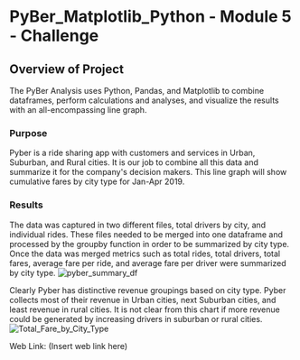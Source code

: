 # PyBer_Matplotlib_Python - Module 5 - Challenge

## Overview of Project

The PyBer Analysis uses Python, Pandas, and Matplotlib to combine dataframes, perform calculations and analyses, and visualize the results with an all-encompassing line graph. 

### Purpose

Pyber is a ride sharing app with customers and services in Urban, Suburban, and Rural cities. It is our job to combine all this data and summarize it for the company's decision makers. This line graph will show cumulative fares by city type for Jan-Apr 2019.

### Results

The data was captured in two different files, total drivers by city, and individual rides. These files needed to be merged into one dataframe and processed by the groupby function in order to be summarized by city type. Once the data was merged metrics such as total rides, total drivers, total fares, average fare per ride, and average fare per driver were summarized by city type.
![pyber_summary_df](https://user-images.githubusercontent.com/88510296/133496908-2340f962-f68b-43e6-823e-593b2559a610.png)

Clearly Pyber has distinctive revenue groupings based on city type. Pyber collects most of their revenue in Urban cities, next Suburban cities, and least revenue in rural cities. It is not clear from this chart if more revenue could be generated by increasing drivers in suburban or rural cities.
![Total_Fare_by_City_Type](https://user-images.githubusercontent.com/88510296/133496925-a9f7885a-7c01-42e2-8c52-7b3d2dc61dab.png)  

Web Link: (Insert web link here)
